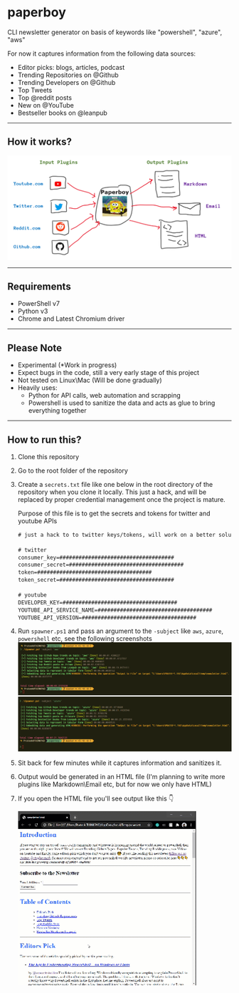 # paperboy

CLI newsletter generator on basis of keywords like "powershell", "azure", "aws"

For now it captures information from the following data sources:

* Editor picks: blogs, articles, podcast
* Trending Repositories on @Github
* Trending Developers on @Github
* Top Tweets
* Top @reddit posts
* New on @YouTube
* Bestseller books on @leanpub

<hr>

## How it works?

![How it work?](./img/idea.png)

<hr>

## Requirements

* PowerShell v7
* Python v3
* Chrome and Latest Chromium driver

<hr>

## Please Note

* Experimental (*Work in progress)
* Expect bugs in the code, still a very early stage of this project
* Not tested on Linux\Mac (Will be done gradually)
* Heavily uses:
    * Python for API calls, web automation and scrapping
    * Powershell is used to sanitize the data and acts as glue to bring everything together

<hr>

## How to run this?

1. Clone this repository
2. Go to the root folder of the repository
3. Create a `secrets.txt` file like one below in the root directory of the repository when you clone it locally. This just a hack, and will be replaced by proper credential management once the project is mature.

    Purpose of this file is to get the secrets and tokens for twitter and youtube APIs

    ```txt
    # just a hack to to twitter keys/tokens, will work on a better solution later

    # twitter
    consumer_key=####################################
    consumer_secret=####################################
    token=####################################
    token_secret=####################################

    # youtube
    DEVELOPER_KEY=####################################
    YOUTUBE_API_SERVICE_NAME=####################################
    YOUTUBE_API_VERSION=####################################
    ```

4. Run `spawner.ps1` and pass an argument to the `-subject` like `aws`, `azure`, `powershell` etc, see the following screenshots
    ![Creating a newsletter for keyword: AWS](./img/aws.png)
    ![Creating a newsletter for keyword: Azure](./img/azure.png)
5. Sit back for few minutes while it captures information and sanitizes it.
6. Output would be generated in an HTML file (I'm planning to write more plugins like Markdown\Email etc, but for now we only have HTML)
7. If you open the HTML file you'll see output like this 👇

    ![](./img/animation.gif)